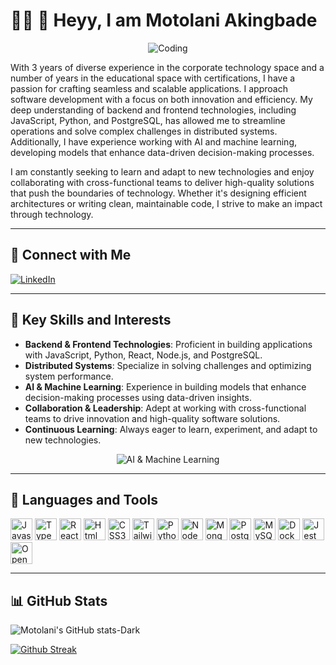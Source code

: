 # 👋🏿 👻 Heyy, I am Motolani Akingbade 

<p align="center">
  <img src="https://media.giphy.com/media/qgQUggAC3Pfv687qPC/giphy.gif" alt="Coding">
</p>

With 3 years of diverse experience in the corporate technology space and a number of years in the educational space with certifications, I have a passion for crafting seamless and scalable applications. I approach software development with a focus on both innovation and efficiency. My deep understanding of backend and frontend technologies, including JavaScript, Python, and PostgreSQL, has allowed me to streamline operations and solve complex challenges in distributed systems. Additionally, I have experience working with AI and machine learning, developing models that enhance data-driven decision-making processes.

I am constantly seeking to learn and adapt to new technologies and enjoy collaborating with cross-functional teams to deliver high-quality solutions that push the boundaries of technology. Whether it's designing efficient architectures or writing clean, maintainable code, I strive to make an impact through technology.

---

## 🔗 Connect with Me
[![LinkedIn](https://img.shields.io/badge/LinkedIn-Motolani%20Akingbade-blue?style=flat&logo=linkedin)](https://www.linkedin.com/in/motolani-akingbade/)

---

## 💼 Key Skills and Interests
- **Backend & Frontend Technologies**: Proficient in building applications with JavaScript, Python, React, Node.js, and PostgreSQL.
- **Distributed Systems**: Specialize in solving challenges and optimizing system performance.
- **AI & Machine Learning**: Experience in building models that enhance decision-making processes using data-driven insights.
- **Collaboration & Leadership**: Adept at working with cross-functional teams to drive innovation and high-quality software solutions.
- **Continuous Learning**: Always eager to learn, experiment, and adapt to new technologies.

<p align="center">
  <img src="https://media.giphy.com/media/du3J3cXyzhj75IOgvA/giphy.gif" alt="AI & Machine Learning">
</p>

---

## 🤖 Languages and Tools

<p>
  <img src="https://cdn.jsdelivr.net/gh/devicons/devicon@latest/icons/javascript/javascript-plain.svg" alt="Javascript" width="35" height"35" />
  <img src="https://cdn.jsdelivr.net/gh/devicons/devicon@latest/icons/typescript/typescript-plain.svg" alt="Typescript" width="35" height"35" /> 
  <img src="https://cdn.jsdelivr.net/gh/devicons/devicon@latest/icons/react/react-original.svg" alt="React" width="35" height"35" />  
  <img src="https://cdn.jsdelivr.net/gh/devicons/devicon@latest/icons/html5/html5-original.svg" alt="Html" width="35" height"35" />
  <img src="https://cdn.jsdelivr.net/gh/devicons/devicon@latest/icons/css3/css3-original.svg" alt="CSS3" width="35" height"35" /> 
  <img src="https://cdn.jsdelivr.net/gh/devicons/devicon@latest/icons/tailwindcss/tailwindcss-original.svg" alt="Tailwind" width="35" height"35"/> 
  <img src="https://cdn.jsdelivr.net/gh/devicons/devicon@latest/icons/python/python-original.svg" alt="Python" width="35" height"35" />
  <img src="https://cdn.jsdelivr.net/gh/devicons/devicon@latest/icons/nodejs/nodejs-original-wordmark.svg" alt="NodeJS" width="35" height"35"/>
  <img src="https://cdn.jsdelivr.net/gh/devicons/devicon@latest/icons/mongodb/mongodb-original-wordmark.svg" alt="MongoDB" width="35" height"35"/>
  <img src="https://cdn.jsdelivr.net/gh/devicons/devicon@latest/icons/postgresql/postgresql-original.svg" alt="Postgresql" width="35" height"35"/>
  <img src="https://cdn.jsdelivr.net/gh/devicons/devicon@latest/icons/mysql/mysql-original.svg" alt="MySQL" width="35" height"35"/>
  <img src="https://cdn.jsdelivr.net/gh/devicons/devicon@latest/icons/docker/docker-original.svg" alt="Docker" width="35" height"35" />
  <img src="https://cdn.jsdelivr.net/gh/devicons/devicon@latest/icons/jest/jest-plain.svg" alt="Jest" width="35" height"35"/>
  <img src="https://cdn.jsdelivr.net/gh/devicons/devicon@latest/icons/opencv/opencv-original-wordmark.svg" alt="OpenCV" width="35" height"35" />
</p>

---

## 📊 GitHub Stats

![Motolani's GitHub stats-Dark](https://github-readme-stats.vercel.app/api?username=motolani-akingbade&hide=contribs,prs&show_icons=true&theme=dark&icon_color=57a8ff&hide_border=true&card_width=50#gh-dark-mode-only)

[![Github Streak](https://streak-stats.demolab.com/?user=motolani-akingbade&theme=dark&hide_border=true0)](https://git.io/streak-stats)
